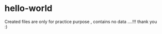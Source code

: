 # hello-world

Created files are only for practice  purpose , contains no data ....!!!
thank you :)

